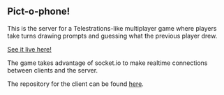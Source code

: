 ## Pict-o-phone!

This is the server for a Telestrations-like multiplayer game where players take turns drawing prompts and guessing what the previous player drew.

[See it live here!](https://pictophone.now.sh)

The game takes advantage of socket.io to make realtime connections between clients and the server.

The repository for the client can be found [here](https://github.com/KaiVandivier/pictophone-client).